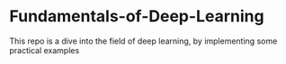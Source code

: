 # Fundamentals-of-Deep-Learning
This repo is a dive into the field of deep learning, by implementing some practical examples
